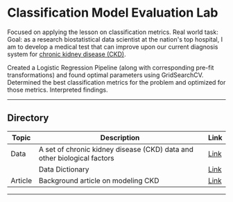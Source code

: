 #  Classification Model Evaluation Lab

Focused on applying the lesson on classification metrics. Real world task: <br>
Goal: as a research biostatistical data scientist at the nation's top hospital, I am to develop a medical test that can improve upon our current diagnosis system for [chronic kidney disease (CKD)](https://www.mayoclinic.org/diseases-conditions/chronic-kidney-disease/symptoms-causes/syc-20354521).

Created a Logistic Regression Pipeline (along with corresponding pre-fit transformations) and found optimal parameters using GridSearchCV. Determined the best classification metrics for the problem and optimized for those metrics. Interpreted findings.

---

## Directory

| Topic | Description | Link |
| --- | --- | --- |
| Data | A set of chronic kidney disease (CKD) data and other biological factors | [Link](./chronic_kidney_disease_full.csv)|
|      | Data Dictionary | [Link](./chronic_kidney_disease_header.txt)|
| Article | Background article on modeling CKD| [Link](./chronic_kidney_disease.pdf) |

---
